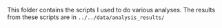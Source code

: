 This folder contains the scripts I used to do various analyses. The results from these scripts are in `../../data/analysis_results/`